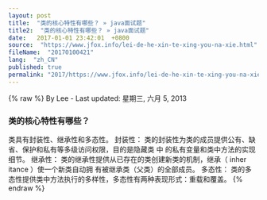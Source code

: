```yaml
---
layout: post
title:  "类的核心特性有哪些？ » java面试题"
title2:  "类的核心特性有哪些？ » java面试题"
date:   2017-01-01 23:42:01  +0800
source:  "https://www.jfox.info/lei-de-he-xin-te-xing-you-na-xie.html"
fileName:  "20170100421"
lang:  "zh_CN"
published: true
permalink: "2017/https://www.jfox.info/lei-de-he-xin-te-xing-you-na-xie.html"
---
```

{% raw %}
By Lee - Last updated: 星期三, 六月 5, 2013

### 类的核心特性有哪些？

类具有封装性、继承性和多态性。
封装性：
类的封装性为类的成员提供公有、缺省、保护和私有等多级访问权限，目的是隐藏类 中
的私有变量和类中方法的实现细节。
继承性：
类的继承性提供从已存在的类创建新类的机制，继承（ inher itance ）使一个新类自动拥
有被继承类（父类）的全部成员。
多态性：
类的多态性提供类中方法执行的多样性，多态性有两种表现形式：重载和覆盖。
{% endraw %}
